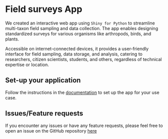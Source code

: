 # Field surveys App

We created an interactive web app using `Shiny for Python` to streamline multi-taxon field sampling and data collection. The app enables designing standardized surveys for various organisms like arthropods, birds, and plants.

Accessible on internet-connected devices, it provides a user-friendly interface for field sampling, data storage, and analysis, catering to researchers, citizen scientists, students, and others, regardless of technical expertise or location.

## Set-up your application

Follow the instructions in the [documentation](https://karangattu.github.io/fieldsurveys/) to set up the app for your use case.


## Issues/Feature requests

If you encounter any issues or have any feature requests, please feel free to open an issue on the GitHub repository [here](https://github.com/karangattu/fieldsurveys/issues)